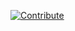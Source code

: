 [![Contribute](https://www.eclipse.org/che/contribute.svg)](https://che.openshift.io/f?url=https://raw.githubusercontent.com/redhat-developer/devfile/master/getting-started/nodejs/devfile.yaml)
